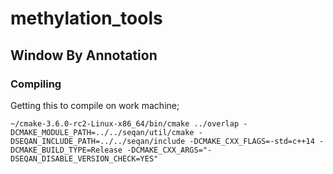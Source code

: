 # methylation_tools

## Window By Annotation

### Compiling

Getting this to compile on work machine;

```
~/cmake-3.6.0-rc2-Linux-x86_64/bin/cmake ../overlap -DCMAKE_MODULE_PATH=../../seqan/util/cmake -DSEQAN_INCLUDE_PATH=../../seqan/include -DCMAKE_CXX_FLAGS=-std=c++14 -DCMAKE_BUILD_TYPE=Release -DCMAKE_CXX_ARGS="-DSEQAN_DISABLE_VERSION_CHECK=YES"
```

